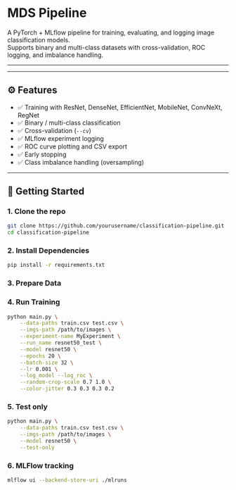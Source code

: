 # MDS Pipeline

A PyTorch + MLflow pipeline for training, evaluating, and logging image classification models.  
Supports binary and multi-class datasets with cross-validation, ROC logging, and imbalance handling.

---

---

## ⚙️ Features
- ✅ Training with ResNet, DenseNet, EfficientNet, MobileNet, ConvNeXt, RegNet
- ✅ Binary / multi-class classification
- ✅ Cross-validation (`--cv`)
- ✅ MLflow experiment logging
- ✅ ROC curve plotting and CSV export
- ✅ Early stopping
- ✅ Class imbalance handling (oversampling)

---

## 🚀 Getting Started

### 1. Clone the repo
```bash
git clone https://github.com/yourusername/classification-pipeline.git
cd classification-pipeline
```

### 2. Install Dependencies
```bash
pip install -r requirements.txt
```

### 3. Prepare Data

### 4. Run Training
```bash
python main.py \
    --data-paths train.csv test.csv \
    --imgs-path /path/to/images \
    --experiment-name MyExperiment \
    --run_name resnet50_test \
    --model resnet50 \
    --epochs 20 \
    --batch-size 32 \
    --lr 0.001 \
    --log_model --log_roc \
    --random-crop-scale 0.7 1.0 \
    --color-jitter 0.3 0.3 0.3 0.2 
```

### 5. Test only
```bash
python main.py \
    --data-paths train.csv test.csv \
    --imgs-path /path/to/images \
    --model resnet50 \
    --test-only
```

### 6. MLFlow tracking
```bash
mlflow ui --backend-store-uri ./mlruns
```







